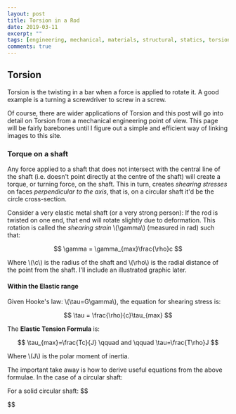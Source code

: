 ```yaml
---
layout: post
title: Torsion in a Rod
date: 2019-03-11
excerpt: ""
tags: [engineering, mechanical, materials, structural, statics, torsion]
comments: true
---
```


## Torsion

Torsion is the twisting in a bar when a force is applied to rotate it. A good example is a turning a screwdriver to screw in a screw.

Of course, there are wider applications of Torsion and this post will go into detail on Torsion from a mechanical engineering point of view. This page will be fairly barebones until I figure out a simple and efficient way of linking images to this site.

### Torque on a shaft

Any force applied to a shaft that does not intersect with the central line of the shaft (i.e. doesn't point directly at the centre of the shaft) will create a torque, or turning force, on the shaft. This in turn, creates *shearing stresses* on faces *perpendicular to the axis*, that is, on a circular shaft it'd be the circle cross-section.

Consider a very elastic metal shaft (or a very strong person): If the rod is twisted on one end, that end will rotate slightly due to deformation. This rotation is called the *shearing strain* \\(\gamma\\) (measured in rad) such that:

$$
\gamma = \gamma_{max}\frac{\rho}c
$$

Where \\(\c\\) is the radius of the shaft and \\(\rho\\) is the radial distance of the point from the shaft. I'll include an illustrated graphic later.

#### Within the Elastic range

Given Hooke's law: \\(\tau=G\gamma\\), the equation for shearing stress is:

$$
\tau = \frac{\rho}{c}\tau_{max}
$$

The **Elastic Tension Formula** is:

$$
\tau_{max}=\frac{Tc}{J} \qquad and \qquad \tau=\frac{T\rho}J
$$

Where \\(J\\) is the polar moment of inertia.

The important take away is how to derive useful equations from the above formulae. In the case of a circular shaft:

For a solid circular shaft:
$$

$$
